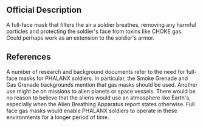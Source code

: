 ## Official Description

A full-face mask that filters the air a soldier breathes, removing any
harmful particles and protecting the soldier's face from toxins like
CHOKE gas. Could perhaps work as an extension to the soldier's armor.

## References

A number of research and background documents refer to the need for
full-face masks for PHALANX soldiers. In particular, the Smoke Grenade
and Gas Grenade backgrounds mention that gas masks should be used.
Another use might be on missions to alien planets or space vessels.
There would be no reason to believe that the aliens would use an
atmosphere like Earth's, especially when the Alien Breathing Apparatus
report states otherwise. Full face gas masks would enable PHALANX
soldiers to operate in these environments for a longer period of time.